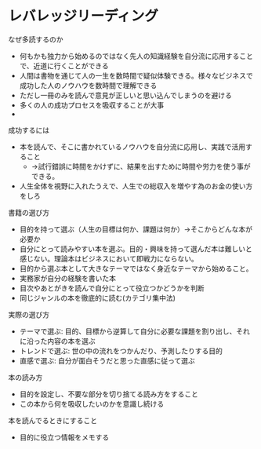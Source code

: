 # レバレッジリーディング

なぜ多読するのか
- 何もかも独力から始めるのではなく先人の知識経験を自分流に応用することで、近道に行くことができる
- 人間は書物を通じて人の一生を数時間で疑似体験できる。様々なビジネスで成功した人のノウハウを数時間で理解できる
- ただし一冊のみを読んで意見が正しいと思い込んでしまうのを避ける
- 多くの人の成功プロセスを吸収することが大事
-
成功するには
- 本を読んで、そこに書かれているノウハウを自分流に応用し、実践で活用すること
  - →試行錯誤に時間をかけずに、結果を出すために時間や労力を使う事ができる。
- 人生全体を視野に入れたうえで、人生での総収入を増やす為のお金の使い方をしろ

書籍の選び方
- 目的を持って選ぶ（人生の目標は何か、課題は何か）→そこからどんな本が必要か
- 自分にとって読みやすい本を選ぶ。目的・興味を持って選んだ本は難しいと感じない。理論本はビジネスにおいて即戦力にならない。
- 目的から選ぶ本として大きなテーマではなく身近なテーマから始めること。
- 実務家が自分の経験を書いた本
- 目次やあとがきを読んで自分にとって役立つかどうかを判断
- 同じジャンルの本を徹底的に読む(カテゴリ集中法)

実際の選び方
- テーマで選ぶ: 目的、目標から逆算して自分に必要な課題を割り出し、それに沿った内容の本を選ぶ
- トレンドで選ぶ: 世の中の流れをつかんだり、予測したりする目的
- 直感で選ぶ: 自分が面白そうだと思った直感に従って選ぶ

本の読み方
- 目的を設定し、不要な部分を切り捨てる読み方をすること
- この本から何を吸収したいのかを意識し続ける

本を読んでるときにすること
- 目的に役立つ情報をメモする
